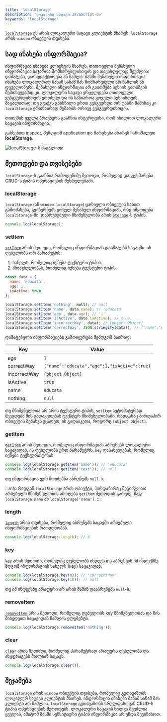 ```yaml
---
title: 'localStorage'
description: 'ლოკალური საცავი JavaScript-ში'
keywords: 'localStorage'
---
```


[`localStorage`](https://developer.mozilla.org/en-US/docs/Web/API/Window/localStorage) ეს არის ლოკალური საცავი კლიენტის მხარეს.
`localStorage` არის `window` ობიექტის თვისება.

## სად ინახება ინფორმაცია?

ინფორმაცია ინახება კლიენტის მხარეს. თითოეული შენახული ინფორმაცია საჯაროა მომხარებლისთვის და თავისფულად შეუძლია:
დამატება, დარედაქტირება ან წაშლა. მასში შენახული ინფორმაცია ინახება ლოკალურად მანამ სანამ მას მომხარებელი არ წაშლის ან დეველოპერი.
შენახული ინფორმაცია არ გაითშება სესიის გათიშვის შემთხვევაშიც კი. ლოკალური საცავი ვრცელდება თითოეული ვებგვერდისთვის ერთხელ და ის საზიაროა
ყოველი სესიისთვის. მაგალითად: თუ გვაქვს გახსნილი ერთი ვვბგვერდი ორ ტაბში მაშინაც კი `localStorage` ერთნაირად მუშაობს ორივე ვებგვერდისთვის.

თითქმის ყველა ბრაუზერს გააჩნია ინტერფეისი, რომ იხილოთ ლოკალური საცავის ინფორმაცია.

გახსენით inspect, შემდგომ application და მარცხენა მხარეს ჩამოშალეთ **localStorage**.

![localStorage-ს მაგალითი](./assets/images/localStorage.png)

## მეთოდები და თვისებები

`localStorage`-ს გააჩნია რამოდენიმე მეთოდი, რომელიც დაგვეხმარება CRUD-ს ტიპის ოპერაციების შესრულებაში.

### localStorage

`localStorage` (ან `window.localStorage`) ცარიელი ობიექტის სახით გამოძახება, გვიბურნებს ყოველ შენახულ ინფორმაციას, რაც იმყოფება `localStorage`-ში.
დაბრუნებული მნიშვნელობა არის [`Storage`](https://developer.mozilla.org/en-US/docs/Web/API/Storage)-ს ტიპის.

```js
console.log(localStorage);
```

### setItem

[`setItem`](https://developer.mozilla.org/en-US/docs/Web/API/Storage/setItem) არის მეთოდი, რომელიც ინფორმაციას დაამატებს საცავში. ის ღებულობს ორ პარამეტრს:

1. სახელს, რომელიც იქნება ტექსტური ტიპის.
2. მნიშვნელობას, რომელიც იქნება ტექსტური ტიპის.

```js
const data = {
  name: 'educata',
  age: 1,
  isActive: true,
};

localStorage.setItem('nothing', null); // null
localStorage.setItem('name', data.name); // 'educata'
localStorage.setItem('age', data.age); // '1'
localStorage.setItem('isActive', data.isActive); // true
localStorage.setItem('incorrectWay', data); // [object Object]
localStorage.setItem('correctWay', JSON.stringify(data)); // {"name":"educata","age":1,"isActive":true}
```

დამატებული ინფორმაციები გამოიყურება შემდგომ ნაირად:

| Key          | Value                                        |
| ------------ | -------------------------------------------- |
| age          | `1`                                          |
| correctWay   | `{"name":"educata","age":1,"isActive":true}` |
| incorrectWay | `[object Object]`                            |
| isActive     | `true`                                       |
| name         | `educata`                                    |
| nothing      | `null`                                       |

თუ მნიშვნელობა არ არის ტექსტური ტიპის, `setItem` ავტომატურად შეეცდება მის გადაკეთებას ტექსტურ მნიშვნელობაში, რადგანაც პირდაპირ ობიექტის შენახვა ვცადეთ,
ის გადააკეთა, როგორც `[object Object]`.

### getItem

[`getItem`](https://developer.mozilla.org/en-US/docs/Web/API/Storage/getItem) არის მეთოდი, რომელიც ინფორმაციას აბრუნებს ლოკალური საცავიდან,
ის ღებულობს ერთ პარამეტრს. `key` დასახელებას, რომელიც იქნება ტექსტური ტიპის.

```js
console.log(localStorage.getItem('name')); // 'educata'
console.log(localStorage.getItem('text')); // null
```

თუ ინფორმაცია ვერ მოიძებნა აბრუნებს `null`-ს.

:::info
რადგან `localStorage` არის ობიექტი, პირდაპირაც შეგიძლიათ არსებული მნიშვნელობის ამოღება `getItem` მეთოდის გარეშე.
მაგ: `localStorage.name` ან `localStorage['name']`.
:::

### length

[`length`](https://developer.mozilla.org/en-US/docs/Web/API/Storage/length) არის თვისება, რომელიც აბრუნებს საცავში არსებული ინფორმაციების რაოდენობას.

```js
console.log(localStorage.length); // 6
```

### key

[`key`](https://developer.mozilla.org/en-US/docs/Web/API/Storage/key) არის მეთოდი, რომელიც ღებულობს ინდექს და აბრუნებს იმ ინდექსზე მდგომ ინფორმაციის სახელს (key) საცავიდან.

```js
console.log(localStorage.key(0)); // 'correcrtWay'
console.log(localStorage.key(10)); // null
```

თუ იმ ინდექსზე არაფერი არ არის მაშინ დააბრუნებს `null`-ს.

### removeItem

[`removeItem`](https://developer.mozilla.org/en-US/docs/Web/API/Storage/removeItem) არის მეთოდი, რომელიც ღებულობს key მნიშვნელობას და მის მიხედვით საცავიდან წაშლის ელემენტს.

```js
console.log(localStorage.removeItem('nothing'));
```

### clear

[`clear`](https://developer.mozilla.org/en-US/docs/Web/API/Storage/clear) არის მეთოდი, რომელიც პარამეტრად არაფერს ღებულობს და ასუფთავებს მთლიან საცავს.

```js
console.log(localStorage.clear());
```

## შეჯამება

`localStorage` არის `window` ობიექტის თვისება, რომელიც გვთავაზობს ლოკალურ საცავს კლიენტის მხარეს. ინფორმაცია ინახება მანამ სანამ მას კლიენტი არ წაშლის.
`localStorage` გვთავაზობს სრულფასოვან CRUD-ს ტიპის ოპერაციების მეთოდებს. ლოკალური საცავის ხილვა შეუძლია ყველას, ამიტომ მასში სენსიტიური ტიპის ინფორმაცია
არ უნდა შევინახოთ.

